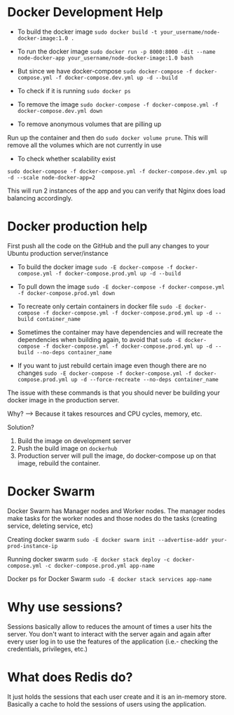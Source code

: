 # Docker Development Help

- To build the docker image
`sudo docker build -t your_username/node-docker-image:1.0 .`

- To run the docker image
`sudo docker run -p 8000:8000 -dit --name node-docker-app your_username/node-docker-image:1.0 bash`

- But since we have docker-compose
`sudo docker-compose -f docker-compose.yml -f docker-compose.dev.yml up -d --build`

- To check if it is running
`sudo docker ps`

- To remove the image
`sudo docker-compose -f docker-compose.yml -f docker-compose.dev.yml down`

- To remove anonymous volumes that are pilling up

Run up the container and then do `sudo docker volume prune`. This will remove all the volumes which are not currently in use

- To check whether scalability exist

`sudo docker-compose -f docker-compose.yml -f docker-compose.dev.yml up -d --scale node-docker-app=2`

This will run 2 instances of the app and you can verify that Nginx does load balancing accordingly.

# Docker production help

First push all the code on the GitHub and the pull any changes to your Ubuntu production server/instance

- To build the docker image
`sudo -E docker-compose -f docker-compose.yml -f docker-compose.prod.yml up -d --build`

- To pull down the image
`sudo -E docker-compose -f docker-compose.yml -f docker-compose.prod.yml down`

- To recreate only certain containers in docker file
`sudo -E docker-compose -f docker-compose.yml -f docker-compose.prod.yml up -d --build container_name`

- Sometimes the container may have dependencies and will recreate the dependencies when building again, to avoid that
`sudo -E docker-compose -f docker-compose.yml -f docker-compose.prod.yml up -d --build --no-deps container_name`

- If you want to just rebuild certain image even though there are no changes
`sudo -E docker-compose -f docker-compose.yml -f docker-compose.prod.yml up -d --force-recreate --no-deps container_name`

The issue with these commands is that you should never be building your docker image in the production server.

Why? --> 
Because it takes resources and CPU cycles, memory, etc.

Solution?

1. Build the image on development server
2. Push the build image on `dockerhub`
3. Production server will pull the image, do docker-compose up on that image, rebuild the container.

# Docker Swarm

Docker Swarm has Manager nodes and Worker nodes. The manager nodes make tasks for the worker nodes and those nodes do the tasks (creating service, deleting service, etc)

Creating docker swarm
`sudo -E docker swarm init --advertise-addr your-prod-instance-ip`

Running docker swarm
`sudo -E docker stack deploy -c docker-compose.yml -c docker-compose.prod.yml app-name`

Docker ps for Docker Swarm
`sudo -E docker stack services app-name`

# Why use sessions?

Sessions basically allow to reduces the amount of times a user hits the server. You don't want to interact with the server again and again
after every user log in to use the features of the application (i.e.- checking the credentials, privileges, etc.)

# What does Redis do?

It just holds the sessions that each user create and it is an in-memory store. Basically a cache to hold the sessions of users using the application.

